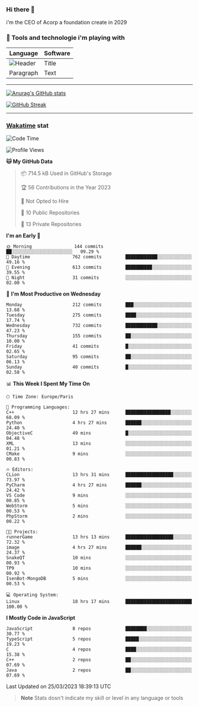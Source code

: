 ### Hi there 👋

i'm the CEO of Acorp a foundation create in 2029  

### 🧰 Tools and technologie i'm playing with

 | Language | Software |
| ----------- | ----------- |
| ![Header](https://img.shields.io/badge/Nuxt3-green&style=for-the-badge&logo=nustjs&logoColor=00DC82) | Title |
| Paragraph | Text |

---

[![Anurag's GitHub stats](https://github-readme-stats.vercel.app/api?username=ackimixs&show_icons=true&theme=github_dark&count_private=true)](https://www.ackimixs.xyz)

[![GitHub Streak](https://github-readme-streak-stats.herokuapp.com?user=Ackimixs&theme=github-dark-blue&date_format=j%20M%5B%20Y%5D&mode=weekly)](https://git.io/streak-stats)

---
 
 ### [Wakatime](https://wakatime.com/) stat

<!--START_SECTION:waka-->
![Code Time](http://img.shields.io/badge/Code%20Time-452%20hrs%205%20mins-blue)

![Profile Views](http://img.shields.io/badge/Profile%20Views-1-blue)

**🐱 My GitHub Data** 

> 📦 714.5 kB Used in GitHub's Storage 
 > 
> 🏆 56 Contributions in the Year 2023
 > 
> 🚫 Not Opted to Hire
 > 
> 📜 10 Public Repositories 
 > 
> 🔑 13 Private Repositories 
 > 
**I'm an Early 🐤** 

```text
🌞 Morning                144 commits         ██░░░░░░░░░░░░░░░░░░░░░░░   09.29 % 
🌆 Daytime                762 commits         ████████████░░░░░░░░░░░░░   49.16 % 
🌃 Evening                613 commits         ██████████░░░░░░░░░░░░░░░   39.55 % 
🌙 Night                  31 commits          ░░░░░░░░░░░░░░░░░░░░░░░░░   02.00 % 
```
📅 **I'm Most Productive on Wednesday** 

```text
Monday                   212 commits         ███░░░░░░░░░░░░░░░░░░░░░░   13.68 % 
Tuesday                  275 commits         ████░░░░░░░░░░░░░░░░░░░░░   17.74 % 
Wednesday                732 commits         ████████████░░░░░░░░░░░░░   47.23 % 
Thursday                 155 commits         ██░░░░░░░░░░░░░░░░░░░░░░░   10.00 % 
Friday                   41 commits          █░░░░░░░░░░░░░░░░░░░░░░░░   02.65 % 
Saturday                 95 commits          ██░░░░░░░░░░░░░░░░░░░░░░░   06.13 % 
Sunday                   40 commits          █░░░░░░░░░░░░░░░░░░░░░░░░   02.58 % 
```


📊 **This Week I Spent My Time On** 

```text
🕑︎ Time Zone: Europe/Paris

💬 Programming Languages: 
C++                      12 hrs 27 mins      █████████████████░░░░░░░░   68.09 % 
Python                   4 hrs 27 mins       ██████░░░░░░░░░░░░░░░░░░░   24.40 % 
ObjectiveC               49 mins             █░░░░░░░░░░░░░░░░░░░░░░░░   04.48 % 
XML                      13 mins             ░░░░░░░░░░░░░░░░░░░░░░░░░   01.21 % 
CMake                    9 mins              ░░░░░░░░░░░░░░░░░░░░░░░░░   00.83 % 

🔥 Editors: 
CLion                    13 hrs 31 mins      ██████████████████░░░░░░░   73.97 % 
PyCharm                  4 hrs 27 mins       ██████░░░░░░░░░░░░░░░░░░░   24.42 % 
VS Code                  9 mins              ░░░░░░░░░░░░░░░░░░░░░░░░░   00.85 % 
WebStorm                 5 mins              ░░░░░░░░░░░░░░░░░░░░░░░░░   00.53 % 
PhpStorm                 2 mins              ░░░░░░░░░░░░░░░░░░░░░░░░░   00.22 % 

🐱‍💻 Projects: 
runnerGame               13 hrs 13 mins      ██████████████████░░░░░░░   72.32 % 
image                    4 hrs 27 mins       ██████░░░░░░░░░░░░░░░░░░░   24.37 % 
SnakeQT                  10 mins             ░░░░░░░░░░░░░░░░░░░░░░░░░   00.93 % 
TP9                      10 mins             ░░░░░░░░░░░░░░░░░░░░░░░░░   00.92 % 
IsenBot-MongoDB          5 mins              ░░░░░░░░░░░░░░░░░░░░░░░░░   00.53 % 

💻 Operating System: 
Linux                    18 hrs 17 mins      █████████████████████████   100.00 % 
```

**I Mostly Code in JavaScript** 

```text
JavaScript               8 repos             ████████░░░░░░░░░░░░░░░░░   30.77 % 
TypeScript               5 repos             █████░░░░░░░░░░░░░░░░░░░░   19.23 % 
C                        4 repos             ████░░░░░░░░░░░░░░░░░░░░░   15.38 % 
C++                      2 repos             ██░░░░░░░░░░░░░░░░░░░░░░░   07.69 % 
Java                     2 repos             ██░░░░░░░░░░░░░░░░░░░░░░░   07.69 % 
```




 Last Updated on 25/03/2023 18:39:13 UTC
<!--END_SECTION:waka-->

> **Note**
> Stats dosn't indicate my skill or level in any language or tools
